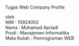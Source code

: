 Tugas Web Company Profile  


oleh  
NIM         : 10924002  
Nama        : Muhamad Apriadi  
Prodi       : Manajemen Informatika  
Mata Kuliah : Pemrograman WEB  

